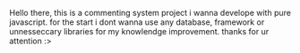 Hello there, this is a commenting system project i wanna develope with pure javascript. for the start i dont wanna use any database, framework or unnesseccary libraries for my knowlendge improvement. thanks for ur attention :>
